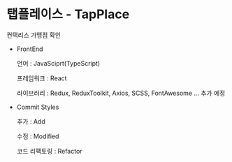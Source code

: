 # 탭플레이스 - TapPlace

컨택리스 가맹점 확인

- FrontEnd

  언어 : JavaSciprt(TypeScript)

  프레임워크 : React

  라이브러리 : Redux, ReduxToolkit, Axios, SCSS, FontAwesome ... 추가 예정

- Commit Styles

  추가 : Add

  수정 : Modified

  코드 리팩토링 : Refactor
